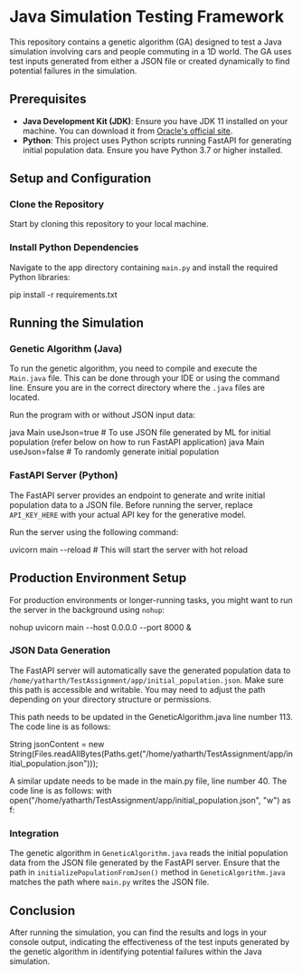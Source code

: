 # Java Simulation Testing Framework

This repository contains a genetic algorithm (GA) designed to test a Java simulation involving cars and people commuting in a 1D world. The GA uses test inputs generated from either a JSON file or created dynamically to find potential failures in the simulation.

## Prerequisites

- **Java Development Kit (JDK)**: Ensure you have JDK 11 installed on your machine. You can download it from [Oracle's official site](https://www.oracle.com/java/technologies/javase-jdk11-downloads.html).
- **Python**: This project uses Python scripts running FastAPI for generating initial population data. Ensure you have Python 3.7 or higher installed.

## Setup and Configuration

### Clone the Repository

Start by cloning this repository to your local machine. 


### Install Python Dependencies

Navigate to the app directory containing `main.py` and install the required Python libraries:

pip install -r requirements.txt


## Running the Simulation

### Genetic Algorithm (Java)

To run the genetic algorithm, you need to compile and execute the `Main.java` file. This can be done through your IDE or using the command line. Ensure you are in the correct directory where the `.java` files are located.

Run the program with or without JSON input data:

java Main useJson=true # To use JSON file generated by ML for initial population (refer below on how to run FastAPI application)
java Main useJson=false # To randomly generate initial population


### FastAPI Server (Python)

The FastAPI server provides an endpoint to generate and write initial population data to a JSON file. Before running the server, replace `API_KEY_HERE` with your actual API key for the generative model.

Run the server using the following command:

uvicorn main --reload # This will start the server with hot reload

## Production Environment Setup

For production environments or longer-running tasks, you might want to run the server in the background using `nohup`:

nohup uvicorn main --host 0.0.0.0 --port 8000 &


### JSON Data Generation

The FastAPI server will automatically save the generated population data to `/home/yatharth/TestAssignment/app/initial_population.json`. Make sure this path is accessible and writable. You may need to adjust the path depending on your directory structure or permissions. 

This path needs to be updated in the GeneticAlgorithm.java line number 113. The code line is as follows:

String jsonContent = new String(Files.readAllBytes(Paths.get("/home/yatharth/TestAssignment/app/initial_population.json")));

A similar update needs to be made in the main.py file, line number 40. The code line is as follows:
with open("/home/yatharth/TestAssignment/app/initial_population.json", "w") as f:


### Integration

The genetic algorithm in `GeneticAlgorithm.java` reads the initial population data from the JSON file generated by the FastAPI server. Ensure that the path in `initializePopulationFromJson()` method in `GeneticAlgorithm.java` matches the path where `main.py` writes the JSON file.

## Conclusion

After running the simulation, you can find the results and logs in your console output, indicating the effectiveness of the test inputs generated by the genetic algorithm in identifying potential failures within the Java simulation.
